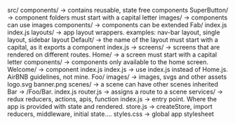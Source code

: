 src/
  components/ -> contains reusable, state free components
    SuperButton/ -> component folders must start with a capital letter
      images/ -> components can use images
      components/ -> components can be extended
        Fab/
          index.js
      index.js
  layouts/ -> app layout wrappers. examples: nav-bar layout, single layout, sidebar layout
    Default/ -> the name of the layout must start with a capital, as it exports a component
      index.js -> 
  screens/ -> screens that are rendered on different routes.
    Home/ -> a screen must start with a capital letter
      components/ -> components only available to the home screen.
        Welcome/ -> component
          index.js
      index.js -> use index.js instead of Home.js. AirBNB guidelines, not mine.
    Foo/
      images/ -> images, svgs and other assets
        logo.svg
        banner.png
      scenes/ -> a scene can have other scenes inherited
        Bar -> /Foo/Bar.
      index.js
    router.js -> assigns a route to a scene
  services/ -> redux reducers, actions, apis, function
  index.js -> entry point. Where the app is provided with state and rendered.
  store.js -> createStore, import reducers, middleware, initial state....
  styles.css -> global app stylesheet
